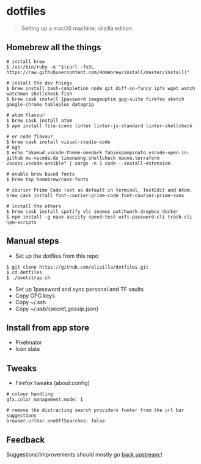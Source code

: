 # dotfiles

> Setting up a macOS machine; olizilla edition

## Homebrew all the things

```console
# install brew
$ /usr/bin/ruby -e "$(curl -fsSL https://raw.githubusercontent.com/Homebrew/install/master/install)"

# install the dev things
$ brew install bash-completion node git diff-so-fancy ipfs wget watch watchman shellcheck fish
$ brew cask install 1password imageoptim gpg-suite firefox sketch google-chrome tableplus datagrip

# atom flavour
$ brew cask install atom
$ apm install file-icons linter linter-js-standard linter-shellcheck

# or code flavour
$ brew cask install visual-studio-code
# ugh
$ echo "akamud.vscode-theme-onedark fabiospampinato.vscode-open-in-github ms-vscode.Go timonwong.shellcheck mauve.terraform vscoss.vscode-ansible" | xargs -n 1 code --install-extension

# enable brew based fonts
$ brew tap homebrew/cask-fonts

# courier Prime Code (set as default in terminal, TextEdit and Atom.
brew cask install font-courier-prime-code font-courier-prime-sans

# install the others
$ brew cask install spotify vlc zoomus patchwork dropbox docker
$ npm install -g nave asciify speed-test wifi-password-cli trash-cli npm-scripts
```

## Manual steps

- Set up the dotfiles from this repo

```console
$ git clone https://github.com/olizilla/dotfiles.git
$ cd dotfiles
$ ./bootstrap.sh
```

- Set up 1password and sync personal and TF vaults
- Copy GPG keys
- Copy ~/.ssh
- Copy ~/.ssb/{secret,gossip.json}

## Install from app store

- Pixelmator
- Icon slate

## Tweaks

- Firefox tweaks (about:config)

```
# colour handling
gfx.color_management.mode: 1

# remove the distracting search providers footer from the url bar suggestions
browser.urlbar.oneOffSearches: false
```

## Feedback

Suggestions/improvements should mostly go [back upstream:](https://github.com/mathiasbynens/dotfiles/issues)!
